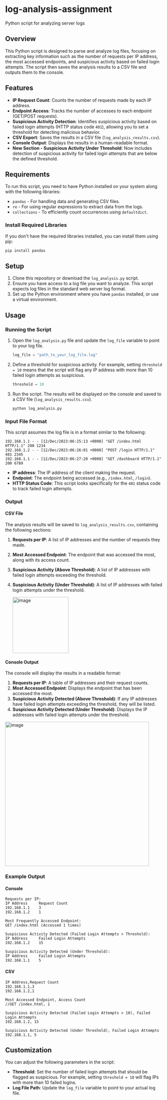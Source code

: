 # log-analysis-assignment
Python script for analyzing server logs

## Overview

This Python script is designed to parse and analyze log files, focusing on extracting key information such as the number of requests per IP address, the most accessed endpoints, and suspicious activity based on failed login attempts. The script then saves the analysis results to a CSV file and outputs them to the console.

## Features

- **IP Request Count**: Counts the number of requests made by each IP address.
- **Endpoint Access**: Tracks the number of accesses to each endpoint (GET/POST requests).
- **Suspicious Activity Detection**: Identifies suspicious activity based on failed login attempts (HTTP status code `401`), allowing you to set a threshold for detecting malicious behavior.
- **CSV Export**: Saves the results in a CSV file (`log_analysis_results.csv`).
- **Console Output**: Displays the results in a human-readable format.
- **New Section - Suspicious Activity Under Threshold**: Now includes detection of suspicious activity for failed login attempts that are below the defined threshold.

## Requirements

To run this script, you need to have Python installed on your system along with the following libraries:

- `pandas` - For handling data and generating CSV files.
- `re` - For using regular expressions to extract data from the logs.
- `collections` - To efficiently count occurrences using `defaultdict`.

### Install Required Libraries

If you don't have the required libraries installed, you can install them using pip:

```bash
pip install pandas
```

## Setup

1. Clone this repository or download the `log_analysis.py` script.
2. Ensure you have access to a log file you want to analyze. This script expects log files in the standard web server log format.
3. Set up the Python environment where you have `pandas` installed, or use a virtual environment.

## Usage

### Running the Script

1. Open the `log_analysis.py` file and update the `log_file` variable to point to your log file.

   ```python
   log_file = "path_to_your_log_file.log"
   ```

2. Define a threshold for suspicious activity. For example, setting `threshold = 10` means that the script will flag any IP address with more than 10 failed login attempts as suspicious.

   ```python
   threshold = 10
   ```

3. Run the script. The results will be displayed on the console and saved to a CSV file (`log_analysis_results.csv`).

   ```bash
   python log_analysis.py
   ```

### Input File Format

This script assumes the log file is in a format similar to the following:

```
192.168.1.1 - - [12/Dec/2023:06:25:13 +0000] "GET /index.html HTTP/1.1" 200 1234
192.168.1.2 - - [12/Dec/2023:06:26:01 +0000] "POST /login HTTP/1.1" 401 2345
192.168.1.1 - - [12/Dec/2023:06:27:20 +0000] "GET /dashboard HTTP/1.1" 200 6789
```

- **IP address**: The IP address of the client making the request.
- **Endpoint**: The endpoint being accessed (e.g., `/index.html`, `/login`).
- **HTTP Status Code**: This script looks specifically for the `401` status code to track failed login attempts.

### Output

#### CSV File

The analysis results will be saved to `log_analysis_results.csv`, containing the following sections:

1. **Requests per IP**: A list of IP addresses and the number of requests they made.
2. **Most Accessed Endpoint**: The endpoint that was accessed the most, along with its access count.
3. **Suspicious Activity (Above Threshold)**: A list of IP addresses with failed login attempts exceeding the threshold.
4. **Suspicious Activity (Under Threshold)**: A list of IP addresses with failed login attempts under the threshold.

   <img width="179" alt="image" src="https://github.com/user-attachments/assets/49249396-b4c5-463c-88b1-e685b72ca5a9">


#### Console Output

The console will display the results in a readable format:

1. **Requests per IP**: A table of IP addresses and their request counts.
2. **Most Accessed Endpoint**: Displays the endpoint that has been accessed the most.
3. **Suspicious Activity Detected (Above Threshold)**: If any IP addresses have failed login attempts exceeding the threshold, they will be listed.
4. **Suspicious Activity Detected (Under Threshold)**: Displays the IP addresses with failed login attempts under the threshold.

<img width="461" alt="image" src="https://github.com/user-attachments/assets/80888f8e-bc19-4beb-ad50-a7eaff369ff7">




### Example Output

#### Console

```
Requests per IP:
IP Address     Request Count
192.168.1.1    3
192.168.1.2    1

Most Frequently Accessed Endpoint:
GET /index.html (Accessed 1 times)

Suspicious Activity Detected (Failed Login Attempts > Threshold):
IP Address     Failed Login Attempts
192.168.1.2    15

Suspicious Activity Detected (Under Threshold):
IP Address     Failed Login Attempts
192.168.1.1    5
```

#### CSV

```csv
IP Address,Request Count
192.168.1.1,3
192.168.1.2,1

Most Accessed Endpoint, Access Count
//GET /index.html, 1

Suspicious Activity Detected (Failed Login Attempts > 10), Failed Login Attempts
192.168.1.2, 15

Suspicious Activity Detected (Under Threshold), Failed Login Attempts
192.168.1.1, 5
```

## Customization

You can adjust the following parameters in the script:

- **Threshold**: Set the number of failed login attempts that should be flagged as suspicious. For example, setting `threshold = 10` will flag IPs with more than 10 failed logins.
- **Log File Path**: Update the `log_file` variable to point to your actual log file.

